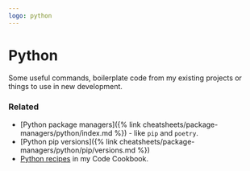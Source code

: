 ```yaml
---
logo: python
---
```

# Python

Some useful commands, boilerplate code from my existing projects or things to use in new development.

### Related

- [Python package managers]({% link cheatsheets/package-managers/python/index.md %}) - like `pip` and `poetry`.
- [Python pip versions]({% link cheatsheets/package-managers/python/pip/versions.md %})
- [Python recipes][] in my Code Cookbook.

[Python recipes]: https://michaelcurrin.github.io/code-cookbook/recipes/python/
